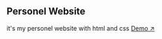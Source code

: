 ## Personel Website
it's my personel website with html and css
[Demo ↗️](https://erensarac.github.io/erensarac-personel-website/)

